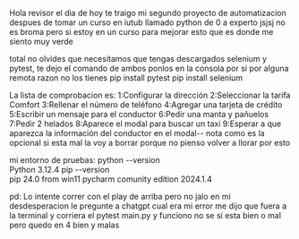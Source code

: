 Hola revisor el dia de hoy te traigo mi segundo
proyecto de automatizacion despues de tomar un
curso en iutub llamado python de 0 a experto 
jsjsj no es broma pero si estoy en un curso para
mejorar esto que es donde me siento muy verde

total no olvides que necesitamos que tengas descargados
selenium y pytest, te dejo el comando de ambos ponlos en 
la consola por si por alguna remota razon no los tienes
pip install pytest
pip install selenium

La lista de comprobacion es: 
1:Configurar la dirección
2:Seleccionar la tarifa Comfort
3:Rellenar el número de teléfono
4:Agregar una tarjeta de crédito
5:Escribir un mensaje para el conductor
6:Pedir una manta y pañuelos
7:Pedir 2 helados
8:Aparece el modal para buscar un taxi
9:Esperar a que aparezca la información del conductor en el modal-- nota como es la opcional si esta mal la voy a borrar porque no pienso volver a llorar por esto

mi entorno de pruebas:
python --version      
Python 3.12.4                                                                                                                                                       pip --version                                                                                       
pip 24.0 from
win11
pycharm comunity edition 2024.1.4 

pd: Lo intente correr con el play de arriba pero no jalo
en mi desdesperacion le pregunte a chatgpt cual era mi error
me dijo que fuera a la terminal y corriera el pytest main.py
y funciono no se si esta bien o mal pero quedo en 4 bien y  malas
